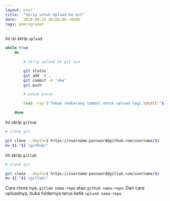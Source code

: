 ```yaml
---
layout: post
title:  "Skrip untuk Upload ke Git"
date:   2018-09-25 10:08:00 +0800
tags: pemrograman
---
```


Ini isi skrip `upload`

~~~bash
while true
	do

		# skrip upload ke git nya

		git status
		git add -A .
		git commit -m 'oke'
		git push

		# untuk pause

		read -rsp $'Tekan sembarang tombol untuk upload lagi.\n\n\t'"$1"$'\n\n' -n 1 key

	done
~~~

Ini skrip `github`

~~~bash
# clone git

git clone --depth=1 https://username:password@github.com/username/$1
mv $1 "$1 (github)"
~~~

Ini skrip `gitlab`

~~~bash
# clone git

git clone --depth=1 https://username:password@gitlab.com/username/$1
mv $1 "$1 (gitlab)"
~~~

Cara clone nya, `gitlab nama-repo` atau `github nama-repo`. Dan cara uploadnya, buka foldernya terus ketik `upload nama-repo`